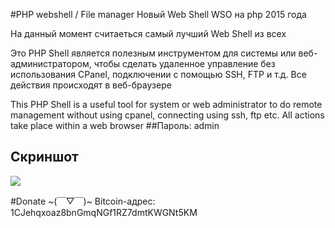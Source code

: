 #PHP webshell / File manager
Новый Web Shell WSO на php 2015 года

На данный момент считаеться самый лучший Web Shell из всех

Это PHP Shell является полезным инструментом для системы или веб-администратором, чтобы сделать удаленное управление без использования CPanel, подключении с помощью SSH, FTP и т.д. Все действия происходят в веб-браузере

This PHP Shell is a useful tool for system or web administrator to do remote management without using cpanel, connecting using ssh, ftp etc. All actions take place within a web browser
##Пароль: admin
## Скриншот
![](http://cs621518.vk.me/v621518400/d6ad/e3CgJxw9ThA.jpg)

#Donate ~(￣▽￣)~
Bitcoin-адрес: 1CJehqxoaz8bnGmqNGf1RZ7dmtKWGNt5KM
